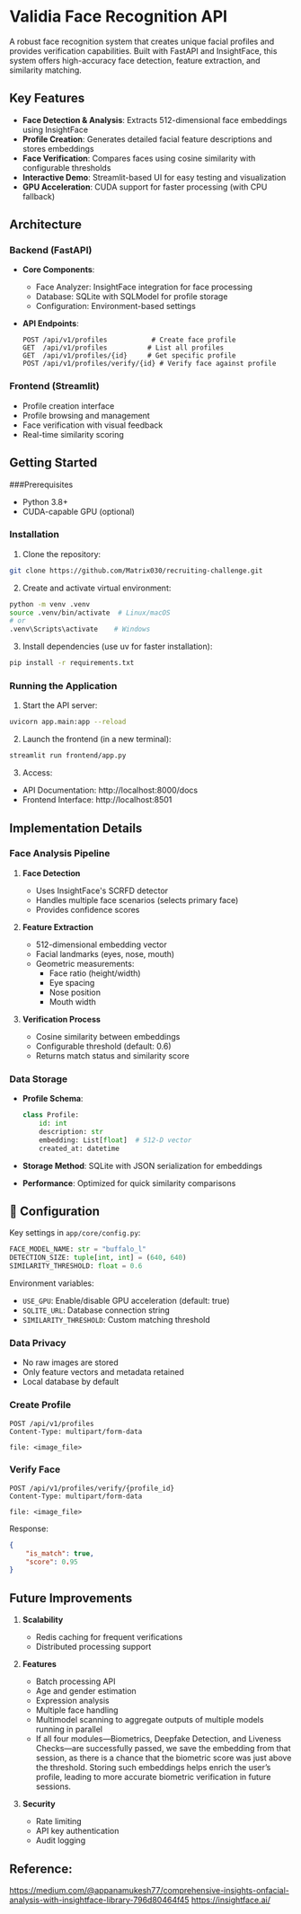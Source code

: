 # Validia Face Recognition API

A robust face recognition system that creates unique facial profiles and provides verification capabilities. Built with FastAPI and InsightFace, this system offers high-accuracy face detection, feature extraction, and similarity matching.

## Key Features

- **Face Detection & Analysis**: Extracts 512-dimensional face embeddings using InsightFace
- **Profile Creation**: Generates detailed facial feature descriptions and stores embeddings
- **Face Verification**: Compares faces using cosine similarity with configurable thresholds
- **Interactive Demo**: Streamlit-based UI for easy testing and visualization
- **GPU Acceleration**: CUDA support for faster processing (with CPU fallback)

## Architecture

### Backend (FastAPI)
- **Core Components**:
  - Face Analyzer: InsightFace integration for face processing
  - Database: SQLite with SQLModel for profile storage
  - Configuration: Environment-based settings

- **API Endpoints**:
  ```
  POST /api/v1/profiles           # Create face profile
  GET  /api/v1/profiles          # List all profiles
  GET  /api/v1/profiles/{id}     # Get specific profile
  POST /api/v1/profiles/verify/{id} # Verify face against profile
  ```

### Frontend (Streamlit)
- Profile creation interface
- Profile browsing and management
- Face verification with visual feedback
- Real-time similarity scoring

## Getting Started

###Prerequisites
- Python 3.8+
- CUDA-capable GPU (optional)

### Installation

1. Clone the repository:
```bash
git clone https://github.com/Matrix030/recruiting-challenge.git
```

2. Create and activate virtual environment:
```bash
python -m venv .venv
source .venv/bin/activate  # Linux/macOS
# or
.venv\Scripts\activate    # Windows
```

3. Install dependencies (use uv for faster installation):
```bash
pip install -r requirements.txt
```

### Running the Application

1. Start the API server:
```bash
uvicorn app.main:app --reload
```

2. Launch the frontend (in a new terminal):
```bash
streamlit run frontend/app.py
```

3. Access:
- API Documentation: http://localhost:8000/docs
- Frontend Interface: http://localhost:8501

## Implementation Details

### Face Analysis Pipeline

1. **Face Detection**
   - Uses InsightFace's SCRFD detector
   - Handles multiple face scenarios (selects primary face)
   - Provides confidence scores

2. **Feature Extraction**
   - 512-dimensional embedding vector
   - Facial landmarks (eyes, nose, mouth)
   - Geometric measurements:
     - Face ratio (height/width)
     - Eye spacing
     - Nose position
     - Mouth width

3. **Verification Process**
   - Cosine similarity between embeddings
   - Configurable threshold (default: 0.6)
   - Returns match status and similarity score

### Data Storage

- **Profile Schema**:
  ```python
  class Profile:
      id: int
      description: str
      embedding: List[float]  # 512-D vector
      created_at: datetime
  ```

- **Storage Method**: SQLite with JSON serialization for embeddings
- **Performance**: Optimized for quick similarity comparisons

## 🔧 Configuration

Key settings in `app/core/config.py`:
```python
FACE_MODEL_NAME: str = "buffalo_l"
DETECTION_SIZE: tuple[int, int] = (640, 640)
SIMILARITY_THRESHOLD: float = 0.6
```

Environment variables:
- `USE_GPU`: Enable/disable GPU acceleration (default: true)
- `SQLITE_URL`: Database connection string
- `SIMILARITY_THRESHOLD`: Custom matching threshold


### Data Privacy
- No raw images are stored
- Only feature vectors and metadata retained
- Local database by default

### Create Profile
```http
POST /api/v1/profiles
Content-Type: multipart/form-data

file: <image_file>
```

### Verify Face
```http
POST /api/v1/profiles/verify/{profile_id}
Content-Type: multipart/form-data

file: <image_file>
```

Response:
```json
{
    "is_match": true,
    "score": 0.95
}
```

## Future Improvements

1. **Scalability**
   - Redis caching for frequent verifications
   - Distributed processing support

2. **Features**
   - Batch processing API
   - Age and gender estimation
   - Expression analysis
   - Multiple face handling
   - Multimodel scanning to aggregate outputs of multiple models running in parallel 
   - If all four modules—Biometrics, Deepfake Detection, and Liveness Checks—are successfully passed, we save the embedding from that session, as there is a chance that the biometric score was just above the threshold. Storing such embeddings helps enrich the user’s profile, leading to more accurate biometric verification in future sessions. 

3. **Security**
   - Rate limiting
   - API key authentication
   - Audit logging

## Reference:
https://medium.com/@appanamukesh77/comprehensive-insights-onfacial-analysis-with-insightface-library-796d80464f45
https://insightface.ai/